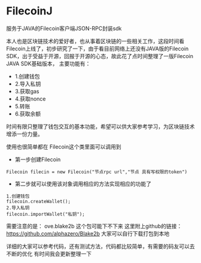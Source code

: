 # FilecoinJ

服务于JAVA的Filecoin客户端JSON-RPC封装sdk

本人也是区块链技术的爱好者，也从事着区块链的一些相关工作，这段时间看Filecoin上线了，初步研究了一下，由于看目前网络上还没有JAVA版的Filecoin SDK，出于受益于开源，回报于开源的心态，故此花了点时间整理了一版Filecoin JAVA SDK基础版本，
主要功能有：

* 1.创建钱包
* 2.导入私钥
* 3.获取gas
* 4.获取nonce
* 5.转账
* 6.获取余额

时间有限只整理了钱包交互的基本功能，希望可以供大家参考学习，为区块链技术增添一份力量。

使用也很简单都在 Filecoin这个类里面可以调用到
* 第一步创建Filecoin
 ``` 
 Filecoin filecin = new Filecoin("节点rpc url","节点 具有写权限的token")
```
* 第二步就可以使用该对象调用相应的方法实现相应的功能了
```
1.创建钱包
filecoin.createWallet();
2.导入私钥
filecoin.importWallet("私钥");
```
需要注意的是：
ove.blake2b
这个包可能下不下来
这里附上github的链接：https://github.com/alphazero/Blake2b
大家可以自行下载打包到本地
        
详细的大家可以参考代码，还有测试方法，代码都比较简单，有需要的码友可以去不断的优化
有时间我会更新整理一下
